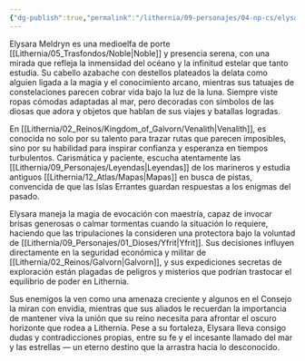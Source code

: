```yaml
---
{"dg-publish":true,"permalink":"/lithernia/09-personajes/04-np-cs/elysara-meldryn/","title":"Elysara Meldryn","tags":["lithernia","personaje"]}
---
```


Elysara Meldryn es una medioelfa de porte [[Lithernia/05_Trasfondos/Noble\|Noble]] y presencia serena, con una mirada que refleja la inmensidad del océano y la infinitud estelar que tanto estudia. Su cabello azabache con destellos plateados la delata como alguien ligada a la magia y el conocimiento arcano, mientras sus tatuajes de constelaciones parecen cobrar vida bajo la luz de la luna. Siempre viste ropas cómodas adaptadas al mar, pero decoradas con símbolos de las diosas que adora y objetos que hablan de sus viajes y batallas logradas.  

En [[Lithernia/02_Reinos/Kingdom_of_Galvorn/Venalith\|Venalith]], es conocida no solo por su talento para trazar rutas que parecen imposibles, sino por su habilidad para inspirar confianza y esperanza en tiempos turbulentos. Carismática y paciente, escucha atentamente las [[Lithernia/09_Personajes/Leyendas\|Leyendas]] de los marineros y estudia antiguos [[Lithernia/12_Atlas/Mapas\|Mapas]] en busca de pistas, convencida de que las Islas Errantes guardan respuestas a los enigmas del pasado.  

Elysara maneja la magia de evocación con maestría, capaz de invocar brisas generosas o calmar tormentas cuando la situación lo requiere, haciendo que las tripulaciones la consideren una protectora bajo la voluntad de [[Lithernia/09_Personajes/01_Dioses/Yfrit\|Yfrit]]. Sus decisiones influyen directamente en la seguridad económica y militar de [[Lithernia/02_Reinos/Galvorn\|Galvorn]], y sus expediciones secretas de exploración están plagadas de peligros y misterios que podrían trastocar el equilibrio de poder en Lithernia.  

Sus enemigos la ven como una amenaza creciente y algunos en el Consejo la miran con envidia, mientras que sus aliados le recuerdan la importancia de mantener viva la unión que su reino necesita para afrontar el oscuro horizonte que rodea a Lithernia. Pese a su fortaleza, Elysara lleva consigo dudas y contradicciones propias, entre su fe y el incesante llamado del mar y las estrellas — un eterno destino que la arrastra hacia lo desconocido.